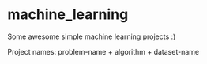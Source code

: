 # machine_learning

Some awesome simple machine learning projects :)

Project names: problem-name + algorithm + dataset-name
